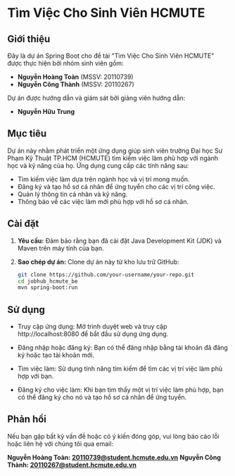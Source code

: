 # Tìm Việc Cho Sinh Viên HCMUTE

## Giới thiệu

Đây là dự án Spring Boot cho đề tài "Tìm Việc Cho Sinh Viên HCMUTE" được thực hiện bởi nhóm sinh viên gồm:

- **Nguyễn Hoàng Toàn** (MSSV: 20110739)
- **Nguyễn Công Thành** (MSSV: 20110267)

Dự án được hướng dẫn và giám sát bởi giảng viên hướng dẫn:

- **Nguyễn Hữu Trung**

## Mục tiêu

Dự án này nhằm phát triển một ứng dụng giúp sinh viên trường Đại học Sư Phạm Kỹ Thuật TP.HCM (HCMUTE) tìm kiếm việc làm phù hợp với ngành học và kỹ năng của họ. Ứng dụng cung cấp các tính năng sau:

- Tìm kiếm việc làm dựa trên ngành học và vị trí mong muốn.
- Đăng ký và tạo hồ sơ cá nhân để ứng tuyển cho các vị trí công việc.
- Quản lý thông tin cá nhân và kỹ năng.
- Thông báo về các việc làm mới phù hợp với hồ sơ cá nhân.

## Cài đặt

1. **Yêu cầu:** Đảm bảo rằng bạn đã cài đặt Java Development Kit (JDK) và Maven trên máy tính của bạn.

2. **Sao chép dự án:** Clone dự án này từ kho lưu trữ GitHub:

   ```bash
   git clone https://github.com/your-username/your-repo.git
   cd jobhub_hcmute_be
   mvn spring-boot:run


## Sử dụng
- Truy cập ứng dụng: Mở trình duyệt web và truy cập http://localhost:8080 để bắt đầu sử dụng ứng dụng.

- Đăng nhập hoặc đăng ký: Bạn có thể đăng nhập bằng tài khoản đã đăng ký hoặc tạo tài khoản mới.

- Tìm việc làm: Sử dụng tính năng tìm kiếm để tìm các vị trí việc làm phù hợp với bạn.

- Đăng ký cho việc làm: Khi bạn tìm thấy một vị trí việc làm phù hợp, bạn có thể đăng ký cho nó và tạo hồ sơ cá nhân để ứng tuyển.

## Phản hồi
Nếu bạn gặp bất kỳ vấn đề hoặc có ý kiến đóng góp, vui lòng báo cáo lỗi hoặc liên hệ với chúng tôi qua email:

**Nguyễn Hoàng Toàn: 20110739@student.hcmute.edu.vn**
**Nguyễn Công Thành: 20110267@student.hcmute.edu.vn**
